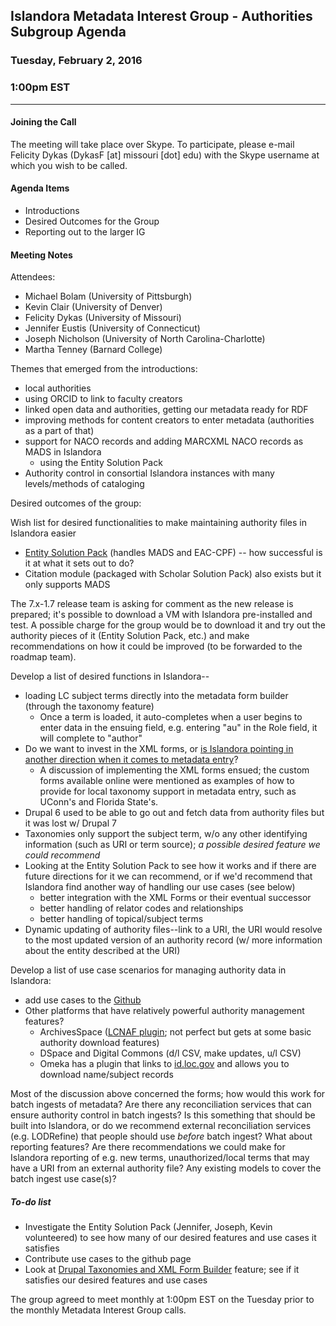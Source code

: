 ## Islandora Metadata Interest Group - Authorities Subgroup Agenda
### Tuesday, February 2, 2016
### 1:00pm EST
---
#### Joining the Call

The meeting will take place over Skype. To participate, please e-mail Felicity Dykas (DykasF [at] missouri [dot] edu) with the Skype username at which you wish to be called.

#### Agenda Items

* Introductions
* Desired Outcomes for the Group
* Reporting out to the larger IG

#### Meeting Notes

Attendees:

* Michael Bolam (University of Pittsburgh)
* Kevin Clair (University of Denver)
* Felicity Dykas (University of Missouri)
* Jennifer Eustis (University of Connecticut)
* Joseph Nicholson (University of North Carolina-Charlotte)
* Martha Tenney (Barnard College)

Themes that emerged from the introductions:

* local authorities
* using ORCID to link to faculty creators
* linked open data and authorities, getting our metadata ready for RDF
* improving methods for content creators to enter metadata (authorities as a part of that)
* support for NACO records and adding MARCXML NACO records as MADS in Islandora
  * using the Entity Solution Pack
* Authority control in consortial Islandora instances with many levels/methods of cataloging

Desired outcomes of the group:

Wish list for desired functionalities to make maintaining authority files in Islandora easier
* [Entity Solution Pack](https://wiki.duraspace.org/display/ISLANDORA715/Entities+Solution+Pack) (handles MADS and EAC-CPF) -- how successful is it at what it sets out to do?
* Citation module (packaged with Scholar Solution Pack) also exists but it only supports MADS

The 7.x-1.7 release team is asking for comment as the new release is prepared; it's possible to download a VM with Islandora pre-installed and test. A possible charge for the group would be to download it and try out the authority pieces of it (Entity Solution Pack, etc.) and make recommendations on how it could be improved (to be forwarded to the roadmap team).

Develop a list of desired functions in Islandora--
* loading LC subject terms directly into the metadata form builder (through the taxonomy feature)
  * Once a term is loaded, it auto-completes when a user begins to enter data in the ensuing field, e.g. entering "au" in the Role field, it will complete to "author"
* Do we want to invest in the XML forms, or [is Islandora pointing in another direction when it comes to metadata entry](http://islandora.ca/content/future-forms-islandora)?
  * A discussion of implementing the XML forms ensued; the custom forms available online were mentioned as examples of how to provide for local taxonomy support in metadata entry, such as UConn's and Florida State's.
* Drupal 6 used to be able to go out and fetch data from authority files but it was lost w/ Drupal 7
* Taxonomies only support the subject term, w/o any other identifying information (such as URI or term source); *a possible desired feature we could recommend*
* Looking at the Entity Solution Pack to see how it works and if there are future directions for it we can recommend, or if we'd recommend that Islandora find another way of handling our use cases (see below)
  * better integration with the XML Forms or their eventual successor
  * better handling of relator codes and relationships
  * better handling of topical/subject terms
* Dynamic updating of authority files--link to a URI, the URI would resolve to the most updated version of an authority record (w/ more information about the entity described at the URI)

Develop a list of use case scenarios for managing authority data in Islandora:
* add use cases to the [Github](https://github.com/islandora-interest-groups/Islandora-Metadata-Interest-Group/tree/master/Authorities-Subgroup)
* Other platforms that have relatively powerful authority management features?
  * ArchivesSpace ([LCNAF plugin](https://github.com/archivesspace/archivesspace/tree/master/plugins/lcnaf); not perfect but gets at some basic authority download features)
  * DSpace and Digital Commons (d/l CSV, make updates, u/l CSV)
  * Omeka has a plugin that links to [id.loc.gov](http://id.loc.gov) and allows you to download name/subject records

Most of the discussion above concerned the forms; how would this work for batch ingests of metadata? Are there any reconciliation services that can ensure authority control in batch ingests? Is this something that should be built into Islandora, or do we recommend external reconciliation services (e.g. LODRefine) that people should use *before* batch ingest? What about reporting features? Are there recommendations we could make for Islandora reporting of e.g. new terms, unauthorized/local terms that may have a URI from an external authority file? Any existing models to cover the batch ingest use case(s)?

##### To-do list

* Investigate the Entity Solution Pack (Jennifer, Joseph, Kevin volunteered) to see how many of our desired features and use cases it satisfies
* Contribute use cases to the github page
* Look at [Drupal Taxonomies and XML Form Builder](https://groups.google.com/forum/#!topic/islandora/O5bXlqeAVoc) feature; see if it satisfies our desired features and use cases

The group agreed to meet monthly at 1:00pm EST on the Tuesday prior to the monthly Metadata Interest Group calls.
